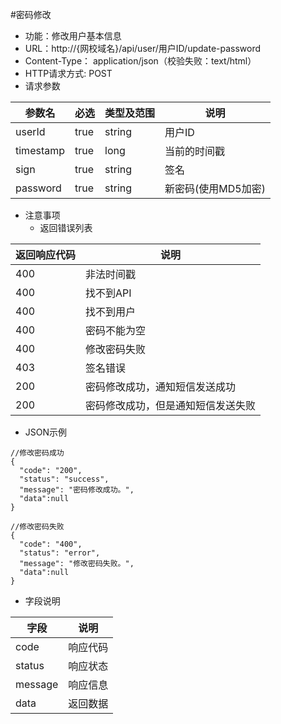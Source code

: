 #密码修改
* 功能：修改用户基本信息
* URL：http://{网校域名}/api/user/用户ID/update-password
* Content-Type： application/json（校验失败：text/html）
* HTTP请求方式: POST
* 请求参数

|参数名|	必选|	类型及范围|	说明|
|--|--|--|--|
|userId|	true|	string|	用户ID|
|timestamp|	true|	long|	当前的时间戳|
|sign|	true|	string|	签名|
|password	|true|	string|	新密码(使用MD5加密)|

* 注意事项
	* 返回错误列表

| 返回响应代码 | 说明     |
|----------- | -------- |
|400|	非法时间戳|
|400|	找不到API|
|400	|找不到用户|
|400|	密码不能为空|
|400|	修改密码失败|
|403|	签名错误|
|200|	密码修改成功，通知短信发送成功|
|200|	密码修改成功，但是通知短信发送失败|

* JSON示例

````
//修改密码成功
{
  "code": "200",
  "status": "success",
  "message": "密码修改成功。",
  "data":null
}
````
````
//修改密码失败
{
  "code": "400",
  "status": "error",
  "message": "修改密码失败。",
  "data":null
}
````

* 字段说明

|字段|	说明|
|---|----|
|code|	响应代码|
|status|	响应状态|
|message|	响应信息|
|data|	返回数据|
